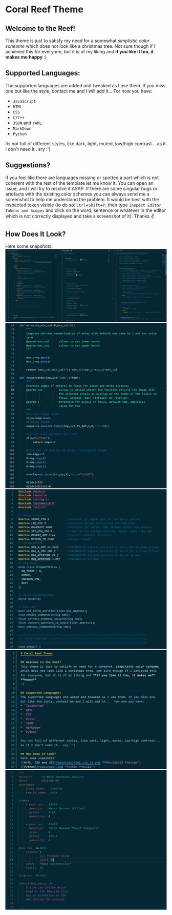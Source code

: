 # Coral Reef Theme

## Welcome to the Reef! 
This theme is just to satisfy my need for a somewhat _simplistic color scheeme_ 
which does not look like a christmas tree. Not sure though if I achieved this 
for everyone, but it is of my liking and **if you like it too, it makes me** 
**happy** 
:)

## Supported Languages:
The supported languages are added and tweaked as I use them. If you miss one 
but like the style, contact me and I will add it...  For now you have:
* `JavaScript`
* `HTML`
* `CSS`
* `C/C++`
* `JSON` and `YAML`
* `MarkDown`
* `Python`

Its not full of different styles, like dark, light, muted, low/high contrast... 
as it I don't need it.. sry :')

## Suggestions?
If you feel like there are languages missing or spotted a part which is not 
coherent with the rest of the template let me know it. You can open an issue, 
and I will try to resolve it ASAP. If there are some singular bugs or artefacts 
with the existing color schemes you can always send me a screenshot to help me 
understand the problem. It would be best with the inspected token visible (to 
do so: `Ctrl`+`Shift`+`P`, then type `Inspect Editor Tokens and Scopes` and 
click on the word, sentence or whatever in the editor which is not correctly 
displayed and take a screenshot of it). Thanks :v:

## How Does It Look?
Here some snapshots:
![HTML, CSS and JS](resources/html_css_js.png "HTML+CSS+JS Preview")
![Python](resources/py.png "Python Preview")
![C/C++](resources/c_cpp.png "C/C++ Preview")
![Markdown](resources/md.png "Markdown Preview")
![YAML](resources/yaml.png "YAML Preview")
